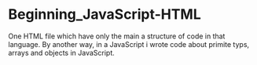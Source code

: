 # Beginning_JavaScript-HTML
One HTML file which have only the main a structure of code in that language. By another way, in a JavaScript i wrote code about primite typs, arrays and objects in JavaScript.  
